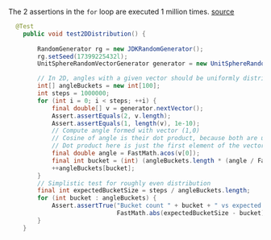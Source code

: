 The 2 assertions in the ```for``` loop are executed 1 million times. [source](https://svn.apache.org/viewvc/commons/proper/math/trunk/src/test/java/org/apache/commons/math3/random/UnitSphereRandomVectorGeneratorTest.java?view=markup&pathrev=1440734) 

```java
  @Test
    public void test2DDistribution() {
      
        RandomGenerator rg = new JDKRandomGenerator();
        rg.setSeed(17399225432l);
        UnitSphereRandomVectorGenerator generator = new UnitSphereRandomVectorGenerator(2, rg);

        // In 2D, angles with a given vector should be uniformly distributed
        int[] angleBuckets = new int[100];
        int steps = 1000000;
        for (int i = 0; i < steps; ++i) {
            final double[] v = generator.nextVector();
            Assert.assertEquals(2, v.length);
            Assert.assertEquals(1, length(v), 1e-10);
            // Compute angle formed with vector (1,0)
            // Cosine of angle is their dot product, because both are unit length
            // Dot product here is just the first element of the vector by construction
            final double angle = FastMath.acos(v[0]);
            final int bucket = (int) (angleBuckets.length * (angle / FastMath.PI));
            ++angleBuckets[bucket];
        }
        // Simplistic test for roughly even distribution
        final int expectedBucketSize = steps / angleBuckets.length;
        for (int bucket : angleBuckets) {
            Assert.assertTrue("Bucket count " + bucket + " vs expected " + expectedBucketSize,
                              FastMath.abs(expectedBucketSize - bucket) < 350);
        }
    }
```
